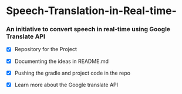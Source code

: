 # Speech-Translation-in-Real-time-

### An initiative to convert speech in real-time using Google Translate API

- [x]  Repository for the Project
- [x]  Documenting the ideas in README.md
- [x]  Pushing the gradle and project code in the repo
- [x]  Learn more about the Google translate API





